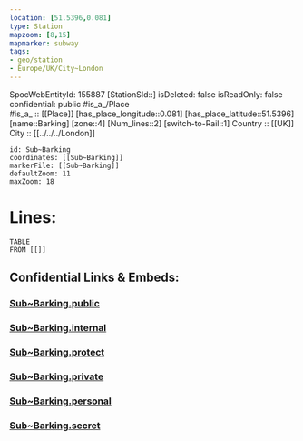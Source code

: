 ```yaml
---
location: [51.5396,0.081] 
type: Station 
mapzoom: [8,15] 
mapmarker: subway 
tags:
- geo/station
- Europe/UK/City~London
---
```

SpocWebEntityId: 155887
[StationSId::] 
isDeleted: false
isReadOnly: false
confidential: public
#is_a_/Place  
#is_a_ :: [[Place]] 
[has_place_longitude::0.081] 
[has_place_latitude::51.5396] 
[name::Barking] 
[zone::4] 
[Num_lines::2] 
[switch-to-Rail::1] 
Country :: [[UK]]  
City :: [[../../../London]]  


```leaflet
id: Sub~Barking
coordinates: [[Sub~Barking]] 
markerFile: [[Sub~Barking]] 
defaultZoom: 11 
maxZoom: 18
```


# Lines: 
```dataview
TABLE 
FROM [[]] 
```


## Confidential Links & Embeds: 

### [Sub~Barking.public](/_public/\Earth\Continent\Europe\Europe~North\UK\England\Regions~England\London,Greater\cities~GreaterLondon\Underground\StationSub~Barking.public.md) 

### [Sub~Barking.internal](/_internal/\Earth\Continent\Europe\Europe~North\UK\England\Regions~England\London,Greater\cities~GreaterLondon\Underground\StationSub~Barking.internal.md) 

### [Sub~Barking.protect](/_protect/\Earth\Continent\Europe\Europe~North\UK\England\Regions~England\London,Greater\cities~GreaterLondon\Underground\StationSub~Barking.protect.md) 

### [Sub~Barking.private](/_private/\Earth\Continent\Europe\Europe~North\UK\England\Regions~England\London,Greater\cities~GreaterLondon\Underground\StationSub~Barking.private.md) 

### [Sub~Barking.personal](/_personal/\Earth\Continent\Europe\Europe~North\UK\England\Regions~England\London,Greater\cities~GreaterLondon\Underground\StationSub~Barking.personal.md) 

### [Sub~Barking.secret](/_secret/\Earth\Continent\Europe\Europe~North\UK\England\Regions~England\London,Greater\cities~GreaterLondon\Underground\StationSub~Barking.secret.md)


